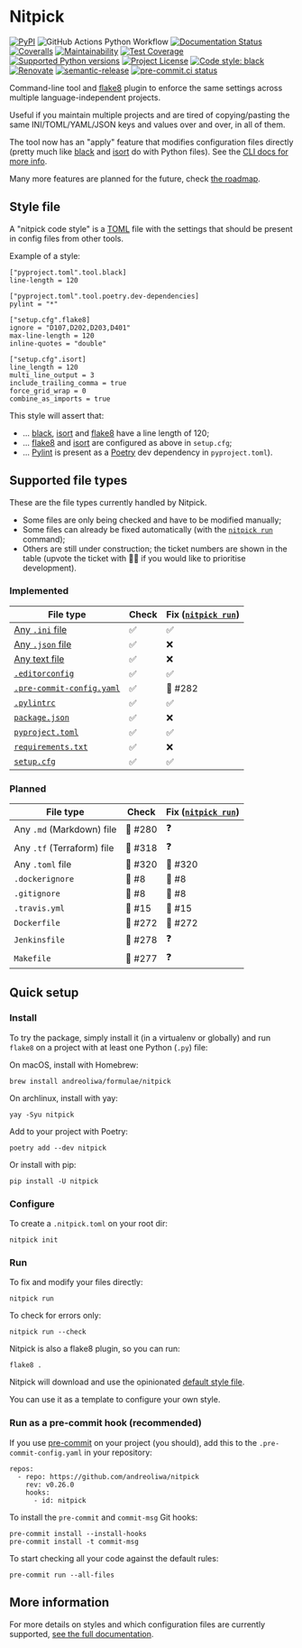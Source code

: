 # Nitpick

[![PyPI](https://img.shields.io/pypi/v/nitpick.svg)](https://pypi.org/project/nitpick)
![GitHub Actions Python Workflow](https://github.com/andreoliwa/nitpick/workflows/Python/badge.svg)
[![Documentation Status](https://readthedocs.org/projects/nitpick/badge/?version=latest)](https://nitpick.rtfd.io/en/latest/?badge=latest)
[![Coveralls](https://coveralls.io/repos/github/andreoliwa/nitpick/badge.svg)](https://coveralls.io/github/andreoliwa/nitpick)
[![Maintainability](https://api.codeclimate.com/v1/badges/61e0cdc48e24e76a0460/maintainability)](https://codeclimate.com/github/andreoliwa/nitpick)
[![Test Coverage](https://api.codeclimate.com/v1/badges/61e0cdc48e24e76a0460/test_coverage)](https://codeclimate.com/github/andreoliwa/nitpick)
[![Supported Python versions](https://img.shields.io/pypi/pyversions/nitpick.svg)](https://pypi.org/project/nitpick/)
[![Project License](https://img.shields.io/pypi/l/nitpick.svg)](https://pypi.org/project/nitpick/)
[![Code style: black](https://img.shields.io/badge/code%20style-black-000000.svg)](https://github.com/psf/black)
[![Renovate](https://img.shields.io/badge/renovate-enabled-brightgreen.svg)](https://renovatebot.com/)
[![semantic-release](https://img.shields.io/badge/%20%20%F0%9F%93%A6%F0%9F%9A%80-semantic--release-e10079.svg)](https://github.com/semantic-release/semantic-release)
[![pre-commit.ci status](https://results.pre-commit.ci/badge/github/andreoliwa/nitpick/develop.svg)](https://results.pre-commit.ci/latest/github/andreoliwa/nitpick/develop)

Command-line tool and [flake8](https://github.com/PyCQA/flake8) plugin to enforce the same settings across multiple language-independent projects.

Useful if you maintain multiple projects and are tired of copying/pasting the same INI/TOML/YAML/JSON keys and values over and over, in all of them.

The tool now has an "apply" feature that modifies configuration files directly (pretty much like [black](https://github.com/psf/black) and [isort](https://github.com/PyCQA/isort) do with Python files).
See the [CLI docs for more info](https://nitpick.rtfd.io/en/latest/cli.html).

Many more features are planned for the future, check [the roadmap](https://github.com/andreoliwa/nitpick/projects/1).

## Style file

A "nitpick code style" is a [TOML](https://github.com/toml-lang/toml) file with the settings that should be present in config files from other tools.

Example of a style:

```
["pyproject.toml".tool.black]
line-length = 120

["pyproject.toml".tool.poetry.dev-dependencies]
pylint = "*"

["setup.cfg".flake8]
ignore = "D107,D202,D203,D401"
max-line-length = 120
inline-quotes = "double"

["setup.cfg".isort]
line_length = 120
multi_line_output = 3
include_trailing_comma = true
force_grid_wrap = 0
combine_as_imports = true
```

This style will assert that:

- ... [black](https://github.com/psf/black), [isort](https://github.com/PyCQA/isort) and [flake8](https://github.com/PyCQA/flake8) have a line length of 120;
- ... [flake8](https://github.com/PyCQA/flake8) and [isort](https://github.com/PyCQA/isort) are configured as above in `setup.cfg`;
- ... [Pylint](https://www.pylint.org) is present as a [Poetry](https://github.com/python-poetry/poetry) dev dependency in `pyproject.toml`).

## Supported file types

These are the file types currently handled by Nitpick.

- Some files are only being checked and have to be modified manually;
- Some files can already be fixed automatically (with the [`nitpick run`](#run) command);
- Others are still under construction; the ticket numbers are shown in the table (upvote the ticket with 👍🏻 if you would like to prioritise development).

### Implemented

| File type                                                                                          | Check | Fix ([`nitpick run`](#run)) |
| -------------------------------------------------------------------------------------------------- | ----- | --------------------------- |
| [Any `.ini` file](https://nitpick.rtfd.io/en/latest/plugins.html#ini-files)                        | ✅    | ✅                          |
| [Any `.json` file](https://nitpick.rtfd.io/en/latest/plugins.html#json-files)                      | ✅    | ❌                          |
| [Any text file](https://nitpick.rtfd.io/en/latest/plugins.html#text-files)                         | ✅    | ❌                          |
| [`.editorconfig`](https://nitpick.rtfd.io/en/latest/examples.html#example-editorconfig)            | ✅    | ✅                          |
| [`.pre-commit-config.yaml`](https://nitpick.rtfd.io/en/latest/plugins.html#pre-commit-config-yaml) | ✅    | 🚧 #282                     |
| [`.pylintrc`](https://nitpick.rtfd.io/en/latest/plugins.html#ini-files)                            | ✅    | ✅                          |
| [`package.json`](https://nitpick.rtfd.io/en/latest/examples.html#example-package-json)             | ✅    | ❌                          |
| [`pyproject.toml`](https://nitpick.rtfd.io/en/latest/plugins.html#pyproject-toml)                  | ✅    | ✅                          |
| [`requirements.txt`](https://nitpick.rtfd.io/en/latest/plugins.html#text-files)                    | ✅    | ❌                          |
| [`setup.cfg`](https://nitpick.rtfd.io/en/latest/plugins.html#ini-files)                            | ✅    | ✅                          |

### Planned

| File type                  | Check   | Fix ([`nitpick run`](#run)) |
| -------------------------- | ------- | --------------------------- |
| Any `.md` (Markdown) file  | 🚧 #280 | ❓                          |
| Any `.tf` (Terraform) file | 🚧 #318 | ❓                          |
| Any `.toml` file           | 🚧 #320 | 🚧 #320                     |
| `.dockerignore`            | 🚧 #8   | 🚧 #8                       |
| `.gitignore`               | 🚧 #8   | 🚧 #8                       |
| `.travis.yml`              | 🚧 #15  | 🚧 #15                      |
| `Dockerfile`               | 🚧 #272 | 🚧 #272                     |
| `Jenkinsfile`              | 🚧 #278 | ❓                          |
| `Makefile`                 | 🚧 #277 | ❓                          |

## Quick setup

### Install

To try the package, simply install it (in a virtualenv or globally) and run `flake8` on a project with at least one Python (`.py`) file:

On macOS, install with Homebrew:

    brew install andreoliwa/formulae/nitpick

On archlinux, install with yay:

    yay -Syu nitpick

Add to your project with Poetry:

    poetry add --dev nitpick

Or install with pip:

    pip install -U nitpick

### Configure

To create a `.nitpick.toml` on your root dir:

    nitpick init

### Run

To fix and modify your files directly:

    nitpick run

To check for errors only:

    nitpick run --check

Nitpick is also a flake8 plugin, so you can run:

    flake8 .

Nitpick will download and use the opinionated [default style file](https://raw.githubusercontent.com/andreoliwa/nitpick/v0.26.0/nitpick-style.toml).

You can use it as a template to configure your own style.

### Run as a pre-commit hook (recommended)

If you use [pre-commit](https://pre-commit.com/) on your project (you should), add this to the `.pre-commit-config.yaml` in your repository:

    repos:
      - repo: https://github.com/andreoliwa/nitpick
        rev: v0.26.0
        hooks:
          - id: nitpick

To install the `pre-commit` and `commit-msg` Git hooks:

    pre-commit install --install-hooks
    pre-commit install -t commit-msg

To start checking all your code against the default rules:

    pre-commit run --all-files

## More information

For more details on styles and which configuration files are currently supported, [see the full documentation](https://nitpick.rtfd.io/).

